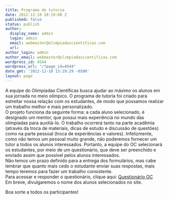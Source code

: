 ```yaml
---
title: Programa de tutoria
date: 2012-12-18 18:19:00 Z
published: false
status: publish
author:
  display_name: admin
  login: admin
  email: webmaster@olimpiadascientificas.com
  url: 
author_login: admin
author_email: webmaster@olimpiadascientificas.com
wordpress_id: 4544
wordpress_url: "/?page_id=4544"
date_gmt: '2012-12-18 15:19:29 -0500'
layout: page
---
```


A equipe do Olimpíadas Científicas busca ajudar ao máximo os alunos em sua jornada no meio olímpico. O programa de tutoria foi criado para estreitar nossa relação com os estudantes, de modo que possamos realizar um
trabalho melhor e mais personalizado.  
 O projeto funciona da seguinte forma: a cada aluno selecionado, é designado um mentor, que possui mais experiência no mundo das olimpíadas para auxiliá-lo. O trabalho ocorrerá tanto na parte acadêmia (através da troca
de materiais, dicas de estudo e discussão de questões) como na parte pessoal (troca de experiências e valores). Infelizmente, como não temos um pessoal muito grande, não poderemos fornecer um tutor a todos os alunos
interessados. Portanto, a equipe do OC selecionará os estudantes, por meio de um questionário, que deve ser preenchido e enviado assim que possível pelos alunos interessados.  
 Não temos um prazo definido para a entrega dos formulários, mas cabe lembrar que quanto mais cedo o estudante enviar suas respostas, mais tempo teremos para fazer um trabalho consistente.  
 Para acessar e responder o questionário, clique aqui: [Questionário OC][1]  
 Em breve, divulgaremos o nome dos alunos selecionados no site.

Boa sorte a todos os participantes!



[1]: https://docs.google.com/spreadsheet/viewform?formkey=dHM3QzBaNE5qYjdZQmhIbE4xc2QyTWc6MQ "Questionário - tutoria OC"
